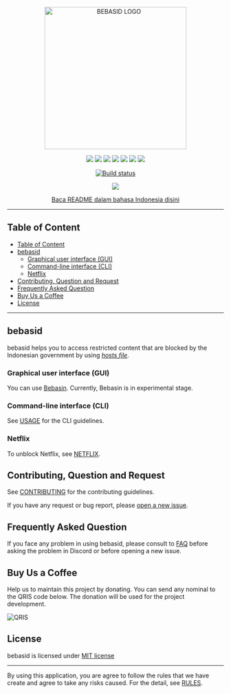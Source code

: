 <p align="center">
    <img src="https://github.com/bebasid/bebasid/blob/master/dev/resources/logo-black.png" alt="BEBASID LOGO" width="330">
</p>
<p align="center">
    <img src="https://img.shields.io/github/license/bebasid/bebasid.svg?style=flat-square">
    <img src="https://img.shields.io/github/stars/bebasid/bebasid.svg?style=flat-square">
    <img src="https://img.shields.io/github/forks/bebasid/bebasid.svg?style=flat-square">
    <img src="https://img.shields.io/github/issues-closed/bebasid/bebasid.svg?style=flat-square">
    <img src="https://img.shields.io/github/last-commit/bebasid/bebasid.svg?style=flat-square">
    <img src="https://img.shields.io/github/size/bebasid/bebasid/releases/hosts.svg?style=flat-square">
    <img src="https://img.shields.io/github/contributors/bebasid/bebasid?style=flat-square">
</p>
<p align="center">
    <a href="https://dev.azure.com/andraantariksa/Bebasin/_build/latest?definitionId=4&branchName=master">
        <img src="https://dev.azure.com/andraantariksa/Bebasin/_apis/build/status/bebasid.bebasid?branchName=master" alt="Build status" />
    </a>
</p>
<p align="center">
    <a href="https://discord.gg/q7AAX3W"><img src="https://img.shields.io/discord/630415907021389825?label=Discord&style=for-the-badge"></a>
</p>
<p align="center">
    <a href="README.md">Baca README dalam bahasa Indonesia disini</a>
</p>

---

## Table of Content

- [Table of Content](#table-of-content)
- [bebasid](#bebasid)
  - [Graphical user interface (GUI)](#graphical-user-interface-gui)
  - [Command-line interface (CLI)](#command-line-interface-cli)
  - [Netflix](#netflix)
- [Contributing, Question and Request](#contributing-question-and-request)
- [Frequently Asked Question](#frequently-asked-question)
- [Buy Us a Coffee](#buy-us-a-coffee)
- [License](#license)

---

## bebasid

bebasid helps you to access restricted content that are blocked by the Indonesian government by using [_hosts file_](https://en.wikipedia.org/wiki/Hosts_(file)). 

### Graphical user interface (GUI)

You can use [Bebasin](https://github.com/bebasid/bebasin). Currently, Bebasin is in experimental stage.

### Command-line interface (CLI)

See [USAGE](https://github.com/bebasid/bebasid/blob/master/dev/readme/USAGE.md) for the CLI guidelines.

### Netflix

To unblock Netflix, see [NETFLIX](https://github.com/bebasid/bebasid/blob/master/dev/readme/NETFLIX.md).

## Contributing, Question and Request

See [CONTRIBUTING](https://github.com/bebasid/bebasid/blob/master/CONTRIBUTING.md) for the contributing guidelines.

If you have any request or bug report, please [open a new issue](https://github.com/bebasid/bebasid/issues/new/choose).

## Frequently Asked Question

If you face any problem in using bebasid, please consult to [FAQ](https://github.com/bebasid/bebasid/blob/master/dev/readme/FAQ.md) before asking the problem in Discord or before opening a new issue.

## Buy Us a Coffee

Help us to maintain this project by donating. You can send any nominal to the QRIS code below. The donation will be used for the project development.

<img src="https://raw.githubusercontent.com/bebasid/bebasid.github.io/master/resources/img/SOTO PAK SALAM.png" alt="QRIS">

## License

bebasid is licensed under [MIT license](https://github.com/bebasid/bebasid/blob/master/LICENSE)

---

By using this application, you are agree to follow the rules that we have create and agree to take any risks caused. For the detail, see [RULES](https://github.com/bebasid/bebasid/blob/master/dev/readme/RULES.md).
